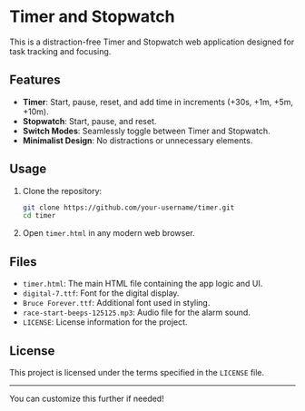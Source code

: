 # Timer and Stopwatch

This is a distraction-free Timer and Stopwatch web application designed for task tracking and focusing.

## Features

- **Timer**: Start, pause, reset, and add time in increments (+30s, +1m, +5m, +10m).
- **Stopwatch**: Start, pause, and reset.
- **Switch Modes**: Seamlessly toggle between Timer and Stopwatch.
- **Minimalist Design**: No distractions or unnecessary elements.

## Usage

1. Clone the repository:
   ```bash
   git clone https://github.com/your-username/timer.git
   cd timer
   ```
2. Open `timer.html` in any modern web browser.

## Files

- `timer.html`: The main HTML file containing the app logic and UI.
- `digital-7.ttf`: Font for the digital display.
- `Bruce Forever.ttf`: Additional font used in styling.
- `race-start-beeps-125125.mp3`: Audio file for the alarm sound.
- `LICENSE`: License information for the project.

## License

This project is licensed under the terms specified in the `LICENSE` file.

---

You can customize this further if needed!